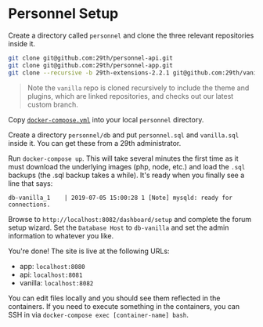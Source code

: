 # Personnel Setup

Create a directory called `personnel` and clone the three relevant repositories inside it.

```bash
git clone git@github.com:29th/personnel-api.git
git clone git@github.com:29th/personnel-app.git
git clone --recursive -b 29th-extensions-2.2.1 git@github.com:29th/vanilla.git
```
> Note the `vanilla` repo is cloned recursively to include the theme and plugins, which are
> linked repositories, and checks out our latest custom branch.

Copy [`docker-compose.yml`](docker-compose.yml) into your local `personnel` directory.

Create a directory `personnel/db` and put `personnel.sql` and `vanilla.sql` inside it.
You can get these from a 29th administrator.

Run `docker-compose up`. This will take several minutes the first time as it must download
the underlying images (php, node, etc.) and load the `.sql` backups (the .sql backup takes a while).
It's ready when you finally see a line that says:

```
db-vanilla_1    | 2019-07-05 15:00:28 1 [Note] mysqld: ready for connections.
```

Browse to `http://localhost:8082/dashboard/setup` and complete the forum setup wizard.
Set the `Database Host` to `db-vanilla` and set the admin information to whatever you like.

You're done! The site is live at the following URLs:

* app: `localhost:8080`
* api: `localhost:8081`
* vanilla: `localhost:8082`

You can edit files locally and you should see them reflected in the containers. If you need to
execute something in the containers, you can SSH in via `docker-compose exec [container-name] bash`.
